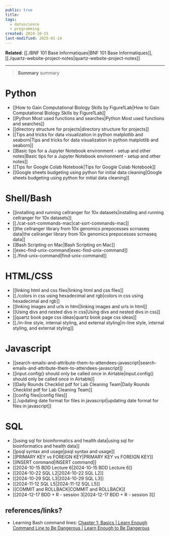 ```yaml
---
public: true
title: 
tags:
  - datascience
  - programming
created: 2024-10-15
last-modified: 2025-01-14
---
```

**Related**: [[./BNF 101 Base Informatiques|BNF 101 Base Informatiques]], [[./quartz-website-project-notes|quartz-website-project-notes]]

---

> **Summary**
> summary
# Python
- [[How to Gain Computational Biology Skills by Figure1Lab|How to Gain Computational Biology Skills by Figure1Lab]]
- [[Python Most used functions and searches|Python Most used functions and searches]]
- [[directory structure for projects|directory structure for projects]]
- [[Tips and tricks for data visualization in python matplotlib and seaborn|Tips and tricks for data visualization in python matplotlib and seaborn]]
- [[Basic tips for a Jupyter Notebook environment - setup and other notes|Basic tips for a Jupyter Notebook environment - setup and other notes]]
- [[Tips for Google Colab Notebook|Tips for Google Colab Notebook]]
- [[Google sheets budgeting using python for initial data cleaning|Google sheets budgeting using python for initial data cleaning]]


# Shell/Bash
- [[installing and running cellranger for 10x datasets|installing and running cellranger for 10x datasets]]
- [[./cat-sort-commands-mac|cat-sort-commands-mac]]
- [[the cellranger library from 10x genomics prepocesses scrnaseq data|the cellranger library from 10x genomics prepocesses scrnaseq data]]
- [[Bash Scripting on Mac|Bash Scripting on Mac]]
- [[exec-find-unix-command|exec-find-unix-command]]
- [[./find-unix-command|find-unix-command]]



# HTML/CSS
- [[linking html and css files|linking html and css files]]
- [[./colors in css using hexadecimal and rgb|colors in css using hexadecimal and rgb]]
- [[linking images and urls in html|linking images and urls in html]]
- [[Using divs and nested divs in css|Using divs and nested divs in css]]
- [[quartz book page css ideas|quartz book page css ideas]]
- [[./in-line style, internal styling, and external styling|in-line style, internal styling, and external styling]]


# Javascript
- [[search-emails-and-attribute-them-to-attendees-javascript|search-emails-and-attribute-them-to-attendees-javascript]]
- [[input.config() should only be called once in Airtable|input.config() should only be called once in Airtable]]
- [[Daily Rounds Checklist pdf for Lab Cleaning Team|Daily Rounds Checklist pdf for Lab Cleaning Team]]
- [[config files|config files]]
- [[./updating date format for files in javascript|updating date format for files in javascript]]


# SQL
- [[using sql for bioinformatics and health data|using sql for bioinformatics and health data]]
- [[psql syntax and usage|psql syntax and usage]]
- [[PRIMARY KEY vs FOREIGN KEY|PRIMARY KEY vs FOREIGN KEY]]
- [[INSERT command|INSERT command]]
- [[2024-10-15 BDD Lecture 6|2024-10-15 BDD Lecture 6]]
- [[2024-10-22 SQL L2|2024-10-22 SQL L2]]
- [[2024-10-29 SQL L3|2024-10-29 SQL L3]]
- [[2024-11-12 SQL L5|2024-11-12 SQL L5]]
- [[COMMIT and ROLLBACK|COMMIT and ROLLBACK]]
- [[2024-12-17 BDD + R - session 3|2024-12-17 BDD + R - session 3]]



## references/links?
* Learning Bash command lines: [Chapter 1: Basics | Learn Enough Command Line to Be Dangerous | Learn Enough to Be Dangerous](https://www.learnenough.com/command-line-tutorial#sec-exercises_terminal)
